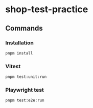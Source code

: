 # shop-test-practice

## Commands

### Installation

```bash
pnpm install
```

### Vitest

```bash
pnpm test:unit:run
```

### Playwright test

```bash
pnpm test:e2e:run
```
